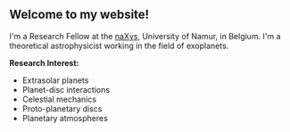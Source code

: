 ## Welcome to my website!

I'm a Research Fellow at the [naXys](http://www.naxys.be/), University of Namur, in Belgium. I'm a theoretical astrophysicist working in the field of exoplanets.

**Research Interest:**
- Extrasolar planets
- Planet-disc interactions
- Celestial mechanics
- Proto-planetary discs
- Planetary atmospheres
